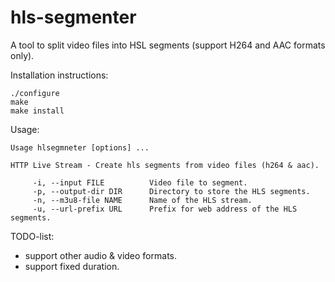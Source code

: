 # hls-segmenter
A tool to split video files into HSL segments (support H264 and AAC formats only).

Installation instructions:
```
./configure
make
make install
```

Usage:
```
Usage hlsegmneter [options] ...

HTTP Live Stream - Create hls segments from video files (h264 & aac).

     -i, --input FILE          Video file to segment.
     -p, --output-dir DIR      Directory to store the HLS segments.
     -n, --m3u8-file NAME      Name of the HLS stream.
     -u, --url-prefix URL      Prefix for web address of the HLS segments.
```

TODO-list:
 - support other audio & video formats.
 - support fixed duration.
